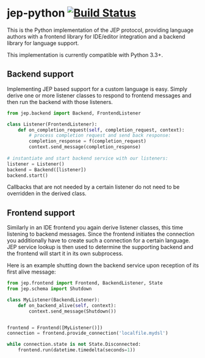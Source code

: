 # jep-python [![Build Status](https://travis-ci.org/jep-project/jep-python.svg?branch=master)](https://travis-ci.org/jep-project/jep-python)
This is the Python implementation of the JEP protocol, providing language authors with a frontend library for IDE/editor
integration and a backend library for language support.

This implementation is currently compatible with Python 3.3+.

## Backend support

Implementing JEP based support for a custom language is easy. Simply derive one or more listener classes to respond to frontend
messages and then run the backend with those listeners.

```python
from jep.backend import Backend, FrontendListener

class Listener(FrontendListener):
    def on_completion_request(self, completion_request, context):
        # process completion request and send back response:
        completion_response = f(completion_request)
        context.send_message(completion_response)
        
# instantiate and start backend service with our listeners:
listener = Listener()
backend = Backend([listener])
backend.start()
```

Callbacks that are not needed by a certain listener do not need to be overridden in the derived class.

## Frontend support

Similarly in an IDE frontend you again derive listener classes, this time listening to backend messages. Since the frontend initiates the connection
you additionally have to create such a connection for a certain language. JEP service lookup is then used to determine the supporting backend and
the frontend will start it in its own subprocess.

Here is an example shutting down the backend service upon reception of its first alive message:

```python
from jep.frontend import Frontend, BackendListener, State
from jep.schema import Shutdown

class MyListener(BackendListener):
    def on_backend_alive(self, context):
        context.send_message(Shutdown())


frontend = Frontend([MyListener()])
connection = frontend.provide_connection('localfile.mydsl')

while connection.state is not State.Disconnected:
    frontend.run(datetime.timedelta(seconds=1))
```